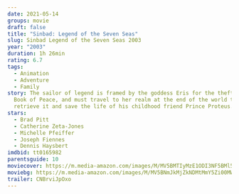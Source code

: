```yaml
---
date: 2021-05-14
groups: movie
draft: false
title: "Sinbad: Legend of the Seven Seas"
slug: Sinbad Legend of the Seven Seas 2003
year: "2003"
duration: 1h 26min
rating: 6.7
tags:
  - Animation
  - Adventure
  - Family
story: The sailor of legend is framed by the goddess Eris for the theft of the
  Book of Peace, and must travel to her realm at the end of the world to
  retrieve it and save the life of his childhood friend Prince Proteus.
stars:
  - Brad Pitt
  - Catherine Zeta-Jones
  - Michelle Pfeiffer
  - Joseph Fiennes
  - Dennis Haysbert
imdbid: tt0165982
parentsguide: 10
moviecover: https://m.media-amazon.com/images/M/MV5BMTIyMzE1ODI3NF5BMl5BanBnXkFtZTYwMDE3NDc2._V1_FMjpg_UX485_.jpg
moviebg: https://m.media-amazon.com/images/M/MV5BNmJkMjZkNDMtMmY5Zi00MWNlLWE1ZTQtZGRkYjJiNDk4NTc1XkEyXkFqcGdeQXVyNTQxMTIxMTk@._V1_FMjpg_UX1280_.jpg
trailer: CNBrviJpOxo
---
```


